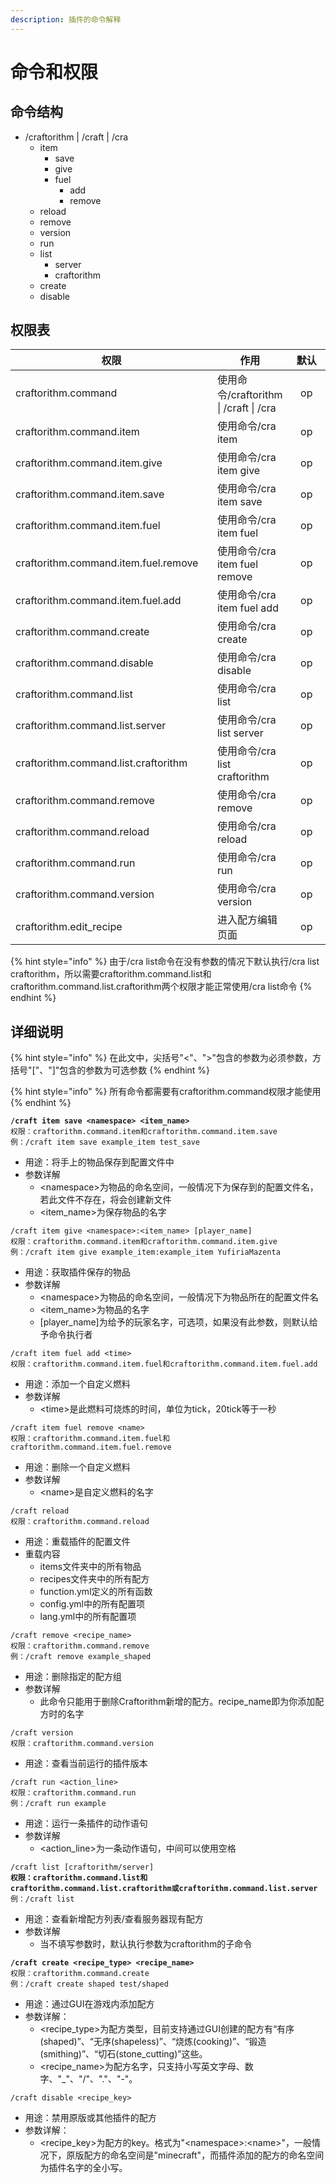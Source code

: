 ```yaml
---
description: 插件的命令解释
---
```


# 命令和权限

## 命令结构

* /craftorithm | /craft | /cra
  * item
    * save
    * give
    * fuel
      * add
      * remove
  * reload
  * remove
  * version
  * run
  * list
    * server
    * craftorithm
  * create
  * disable

## 权限表

<table><thead><tr><th width="339">权限</th><th>作用</th><th width="100" align="center">默认</th></tr></thead><tbody><tr><td>craftorithm.command</td><td>使用命令/craftorithm | /craft | /cra</td><td align="center">op</td></tr><tr><td>craftorithm.command.item</td><td>使用命令/cra item</td><td align="center">op</td></tr><tr><td>craftorithm.command.item.give</td><td>使用命令/cra item give</td><td align="center">op</td></tr><tr><td>craftorithm.command.item.save</td><td>使用命令/cra item save</td><td align="center">op</td></tr><tr><td>craftorithm.command.item.fuel</td><td>使用命令/cra item fuel</td><td align="center">op</td></tr><tr><td>craftorithm.command.item.fuel.remove</td><td>使用命令/cra item fuel remove</td><td align="center">op</td></tr><tr><td>craftorithm.command.item.fuel.add</td><td>使用命令/cra item fuel add</td><td align="center">op</td></tr><tr><td>craftorithm.command.create</td><td>使用命令/cra create</td><td align="center">op</td></tr><tr><td>craftorithm.command.disable</td><td>使用命令/cra disable</td><td align="center">op</td></tr><tr><td>craftorithm.command.list</td><td>使用命令/cra list</td><td align="center">op</td></tr><tr><td>craftorithm.command.list.server</td><td>使用命令/cra list server</td><td align="center">op</td></tr><tr><td>craftorithm.command.list.craftorithm</td><td>使用命令/cra list craftorithm</td><td align="center">op</td></tr><tr><td>craftorithm.command.remove</td><td>使用命令/cra remove</td><td align="center">op</td></tr><tr><td>craftorithm.command.reload</td><td>使用命令/cra reload</td><td align="center">op</td></tr><tr><td>craftorithm.command.run</td><td>使用命令/cra run</td><td align="center">op</td></tr><tr><td>craftorithm.command.version</td><td>使用命令/cra version</td><td align="center">op</td></tr><tr><td>craftorithm.edit_recipe</td><td>进入配方编辑页面</td><td align="center">op</td></tr></tbody></table>

{% hint style="info" %}
由于/cra list命令在没有参数的情况下默认执行/cra list craftorithm，所以需要craftorithm.command.list和craftorithm.command.list.craftorithm两个权限才能正常使用/cra list命令
{% endhint %}

## 详细说明

{% hint style="info" %}
在此文中，尖括号"<"、">"包含的参数为必须参数，方括号"\["、"]"包含的参数为可选参数
{% endhint %}

{% hint style="info" %}
所有命令都需要有craftorithm.command权限才能使用
{% endhint %}

<pre><code><strong>/craft item save &#x3C;namespace> &#x3C;item_name>
</strong>权限：craftorithm.command.item和craftorithm.command.item.save
例：/craft item save example_item test_save
</code></pre>

* 用途：将手上的物品保存到配置文件中
* 参数详解
  * \<namespace>为物品的命名空间，一般情况下为保存到的配置文件名，若此文件不存在，将会创建新文件
  * \<item\_name>为保存物品的名字

```
/craft item give <namespace>:<item_name> [player_name]
权限：craftorithm.command.item和craftorithm.command.item.give
例：/craft item give example_item:example_item YufiriaMazenta
```

* 用途：获取插件保存的物品
* 参数详解
  * \<namespace>为物品的命名空间，一般情况下为物品所在的配置文件名
  * \<item\_name>为物品的名字
  * \[player\_name]为给予的玩家名字，可选项，如果没有此参数，则默认给予命令执行者

```
/craft item fuel add <time>
权限：craftorithm.command.item.fuel和craftorithm.command.item.fuel.add
```

* 用途：添加一个自定义燃料
* 参数详解
  * \<time>是此燃料可烧炼的时间，单位为tick，20tick等于一秒

```
/craft item fuel remove <name>
权限：craftorithm.command.item.fuel和craftorithm.command.item.fuel.remove
```

* 用途：删除一个自定义燃料
* 参数详解
  * \<name>是自定义燃料的名字

```
/craft reload
权限：craftorithm.command.reload
```

* 用途：重载插件的配置文件
* 重载内容
  * items文件夹中的所有物品
  * recipes文件夹中的所有配方
  * function.yml定义的所有函数
  * config.yml中的所有配置项
  * lang.yml中的所有配置项

```
/craft remove <recipe_name>
权限：craftorithm.command.remove
例：/craft remove example_shaped
```

* 用途：删除指定的配方组
* 参数详解
  * 此命令只能用于删除Craftorithm新增的配方。recipe\_name即为你添加配方时的名字

```
/craft version
权限：craftorithm.command.version
```

* 用途：查看当前运行的插件版本

```
/craft run <action_line>
权限：craftorithm.command.run
例：/craft run example
```

* 用途：运行一条插件的动作语句
* 参数详解
  * \<action\_line>为一条动作语句，中间可以使用空格

<pre><code>/craft list [craftorithm/server]
<strong>权限：craftorithm.command.list和
</strong><strong>craftorithm.command.list.craftorithm或craftorithm.command.list.server
</strong>例：/craft list
</code></pre>

* 用途：查看新增配方列表/查看服务器现有配方
* 参数详解
  * 当不填写参数时，默认执行参数为craftorithm的子命令

<pre><code><strong>/craft create &#x3C;recipe_type> &#x3C;recipe_name>
</strong>权限：craftorithm.command.create
例：/craft create shaped test/shaped
</code></pre>

* 用途：通过GUI在游戏内添加配方
* 参数详解：
  * \<recipe\_type>为配方类型，目前支持通过GUI创建的配方有“有序(shaped)”、“无序(shapeless)”、“烧炼(cooking)”、“锻造(smithing)”、“切石(stone\_cutting)”这些。
  * \<recipe\_name>为配方名字，只支持小写英文字母、数字、"\_"、"/"、"."、"-"。

```
/craft disable <recipe_key>
```

* 用途：禁用原版或其他插件的配方
* 参数详解：
  * \<recipe\_key>为配方的key。格式为"\<namespace>:\<name>"，一般情况下，原版配方的命名空间是"minecraft"，而插件添加的配方的命名空间为插件名字的全小写。
